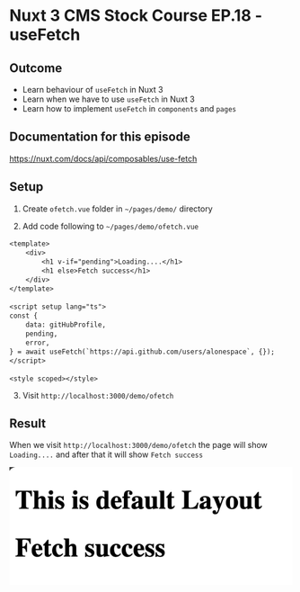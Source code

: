 # Nuxt 3 CMS Stock Course EP.18 - useFetch

## Outcome

-   Learn behaviour of `useFetch` in Nuxt 3
-   Learn when we have to use `useFetch` in Nuxt 3
-   Learn how to implement `useFetch` in `components` and `pages`

## Documentation for this episode

https://nuxt.com/docs/api/composables/use-fetch

## Setup

1. Create `ofetch.vue` folder in `~/pages/demo/` directory

2. Add code following to `~/pages/demo/ofetch.vue`

```vue
<template>
    <div>
        <h1 v-if="pending">Loading....</h1>
        <h1 else>Fetch success</h1>
    </div>
</template>

<script setup lang="ts">
const {
    data: gitHubProfile,
    pending,
    error,
} = await useFetch(`https://api.github.com/users/alonespace`, {});
</script>

<style scoped></style>
```

3. Visit `http://localhost:3000/demo/ofetch`

## Result

When we visit `http://localhost:3000/demo/ofetch` the page will show `Loading....` and after that it will show `Fetch success`

![Result](../images/ep18/result1.png)
